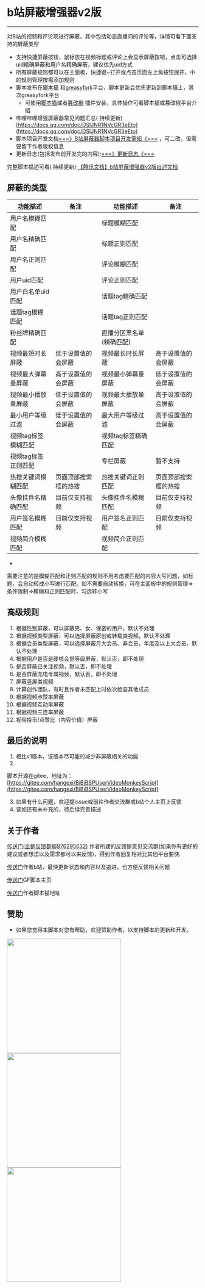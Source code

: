 # b站屏蔽增强器v2版

<hr>
对B站的视频和评论项进行屏蔽，其中包括动态直播间的评论等，详情可看下面支持的屏蔽类型

- 支持快捷屏蔽按钮，鼠标放在视频标题或评论上会显示屏蔽按钮，点击可选择uid精确屏蔽和用户名精确屏蔽，建议优先uid方式
- 所有屏蔽规则都可以在主面板，快捷键~打开或点击页面左上角按钮展开，中的规则管理按需添加规则
- 脚本发布在[脚本猫](https://scriptcat.org/zh-CN/script-show-page/1029/)
  和[greasyfork](https://greasyfork.org/zh-CN/scripts/461382)平台，脚本更新会优先更新到脚本猫上，其次greasyfork平台
    - 可使用[脚本猫](https://scriptcat.org/)或者[篡改猴](https://chrome.zzzmh.cn/info/dhdgffkkebhmkfjojejmpbldmpobfkfo)
      插件安装，具体操作可看脚本猫或篡改猴平台介绍
- 哔哩哔哩增强屏蔽器常见问题汇总(
  持续更新)[https://docs.qq.com/doc/DSlJNR1NVcGR3eEto](https://docs.qq.com/doc/DSlJNR1NVcGR3eEto)
- 脚本项目开发文档[===》B站屏蔽器脚本项目开发需知《===](https://docs.qq.com/doc/DSkdTQ1p1aFNnVnRS?no_promotion=1)
  ，可二改，但需要留下作者版权信息
- 更新日志(包括发布前开发完的内容):[===》更新日志《===](https://docs.qq.com/doc/DSnhjSVZmRkpCd0Nj)

完整脚本描述可看(
持续更新):[【腾讯文档】b站屏蔽增强器v2版自述文档](https://docs.qq.com/doc/DSmJqSkhFaktBeUdk?u=1a1ff7b128d64f188a8bfb71b5acb28c)

## 屏蔽的类型

| 功能描述        | 备注         | 功能描述          | 备注         |
|-------------|------------|---------------|------------|
| 用户名模糊匹配     |            | 标题模糊匹配        |            |
| 用户名精确匹配     |            | 标题正则匹配        |            |
| 用户名正则匹配     |            | 评论模糊匹配        |            |
| 用户uid匹配     |            | 评论正则匹配        |            |
| 用户白名单uid匹配  |            | 话题tag精确匹配     |            |
| 话题tag模糊匹配   |            | 话题tag正则匹配     |            |
| 粉丝牌精确匹配     |            | 直播分区黑名单(精确匹配) |            |
| 视频最短时长屏蔽    | 低于设置值的会屏蔽  | 视频最长时长屏蔽      | 高于设置值的会屏蔽  |
| 视频最大弹幕量屏蔽   | 高于设置值的会屏蔽  | 视频最小弹幕量屏蔽     | 低于设置值的会屏蔽  |
| 视频最小播放量屏蔽   | 低于设置值的会屏蔽  | 视频最大播放量屏蔽     | 高于设置值的会屏蔽  |
| 最小用户等级过滤    | 低于设置值的会屏蔽  | 最大用户等级过滤      | 高于设置值的会屏蔽  |
| 视频tag标签模糊匹配 |            | 视频tag标签精确匹配   |            |
| 视频tag标签正则匹配 |            | 专栏屏蔽          | 暂不支持       |
| 热搜关键词模糊匹配   | 页面顶部搜索框的热搜 | 热搜关键词正则匹配     | 页面顶部搜索框的热搜 |
| 头像挂件名精确匹配   | 目前仅支持视频    | 头像挂件名模糊匹配     | 目前仅支持视频    |
| 用户签名模糊匹配    | 目前仅支持视频    | 用户签名正则匹配      | 目前仅支持视频    |
| 视频简介模糊匹配    |            | 视频简介正则匹配      |            |     |

-

需要注意的是模糊匹配和正则匹配的规则不用考虑要匹配的内容大写问题，如标题，会自动转成小写进行匹配。如不需要自动转换，可在主面板中的规则管理=>
条件限制=>模糊和正则匹配时，勾选转小写

## 高级规则

1. 根据性别屏蔽，可以屏蔽男、女、保密的用户，默认不处理
2. 根据视频类型屏蔽，可以选择屏蔽原创或转载类视频，默认不处理
3. 根据会员类型屏蔽，可以选择屏蔽月大会员、非会员，年度及以上大会员，默认不处理
4. 根据用户是否是硬核会员等级屏蔽，默认否，即不处理
5. 是否屏蔽已关注视频，默认否，即不处理
6. 是否屏蔽充电专属视频，默认否，即不处理
7. 屏蔽竖屏类视频
8. 计算创作团队，有时且作者未匹配上时依次检查其他成员
9. 根据视频点赞率屏蔽
10. 根据视频互动率屏蔽
11. 根据视频三连率屏蔽
12. 视频投币/点赞比（内容价值）屏蔽

## 最后的说明

1. 相比v1版本，该版本尽可能的减少非屏蔽相关的功能
2.

脚本开源在gitee，地址为：[https://gitee.com/hangexi/BiBiBSPUserVideoMonkeyScript](https://gitee.com/hangexi/BiBiBSPUserVideoMonkeyScript)

3. 如果有什么问题，欢迎提issue或前往作者交流群或b站个人主页上反馈
4. 该如还有未补充的，待后续完善描述

## 关于作者

[传送门\(企鹅反馈群聊876295632\)](http://qm.qq.com/cgi-bin/qm/qr?_wv=1027&k=tFU0xLt1uO5u5CXI2ktQRLh_XGAHBl7C&authKey=KAf4rICQYjfYUi66WelJAGhYtbJLILVWumOm%2BO9nM5fNaaVuF9Iiw3dJoPsVRUak&noverify=0&group_code=876295632)
作者所建的反馈提意见交流群(如果你有更好的建议或者想法以及需求都可以来反馈)，得到作者回复相对比其他平台要快.

[传送门](https://space.bilibili.com/473239155/dynamic)作者b站，最快更新状态和内容以及追进，也方便反馈相关问题

[传送门](https://greasyfork.org/zh-CN/scripts/461382)GF脚本主页

[传送门](https://scriptcat.org/zh-CN/users/96219)作者脚本猫地址

## 赞助

- 如果您觉得本脚本对您有帮助，欢迎赞助作者，以支持脚本的更新和开发。

<img src="https://www.mikuchase.ltd/img/paymentCodeZFB.webp" width="300">
<img src="https://www.mikuchase.ltd/img/paymentCodeWX.webp" width="300">
<img src="https://www.mikuchase.ltd/img/paymentCodeQQ.webp" width="300">
